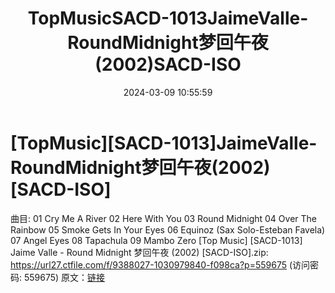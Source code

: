 ﻿---
title: TopMusicSACD-1013JaimeValle-RoundMidnight梦回午夜(2002)SACD-ISO
date: 2024-03-09 10:55:59
categories: 古典音乐、新世纪、纯音雅乐
tags: 纯音雅乐
---
# [TopMusic][SACD-1013]JaimeValle-RoundMidnight梦回午夜(2002)[SACD-ISO]

曲目:
01 Cry Me A River
02 Here With You
03 Round Midnight
04 Over The Rainbow
05 Smoke Gets In Your Eyes
06 Equinoz (Sax Solo-Esteban Favela)
07 Angel Eyes
08 Tapachula
09 Mambo Zero
[Top Music] [SACD-1013] Jaime Valle - Round Midnight 梦回午夜 (2002)
[SACD-ISO].zip: https://url27.ctfile.com/f/9388027-1030979840-f098ca?p=559675
(访问密码: 559675)
原文：[链接](https://blog.sina.com.cn/s/blog_1647c7e76010314mw.html)